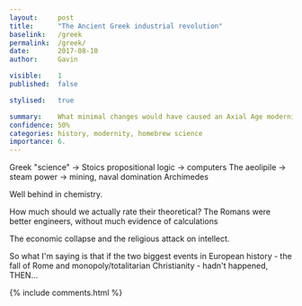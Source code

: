 ```yaml
---
layout:     post
title:      "The Ancient Greek industrial revolution"
baselink:   /greek
permalink:  /greek/
date:       2017-08-10
author:     Gavin   

visible:	1
published:	false

stylised: 	true

summary:    What minimal changes would have caused an Axial Age modernity?
confidence: 50%
categories: history, modernity, homebrew science
importance: 6.
---
```



Greek "science" ->
Stoics propositional logic -> computers
The aeolipile -> steam power -> mining, naval domination
Archimedes

Well behind in chemistry.


How much should we actually rate their theoretical? The Romans were better engineers, without much evidence of calculations



The economic collapse and the religious attack on intellect.

So what I'm saying is that if the two biggest events in European history - the fall of Rome and monopoly/totalitarian Christianity - hadn't happened, THEN...



{%  include comments.html %}